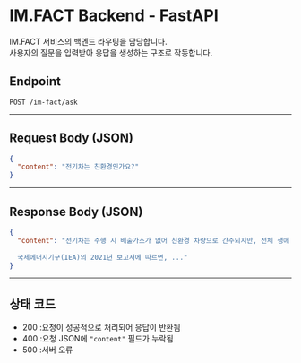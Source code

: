 # IM.FACT Backend - FastAPI

IM.FACT 서비스의 백엔드 라우팅을 담당합니다.  
사용자의 질문을 입력받아 응답을 생성하는 구조로 작동합니다.

## Endpoint
`POST /im-fact/ask`

---

## Request Body (JSON)

```json
{
  "content": "전기차는 친환경인가요?"
}
```

---

## Response Body (JSON)

```json
{
  "content": "전기차는 주행 시 배출가스가 없어 친환경 차량으로 간주되지만, 전체 생애 주기에서는 다양한 요인을 고려해야 합니다.
  
  국제에너지기구(IEA)의 2021년 보고서에 따르면, ..."
}
```

---

## 상태 코드
- 200 :요청이 성공적으로 처리되어 응답이 반환됨
- 400 :요청 JSON에 `"content"` 필드가 누락됨
- 500 :서버 오류
